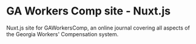 # GA Workers Comp site - Nuxt.js

Nuxt.js site for GAWorkersComp, an online journal covering all aspects of the Georgia Workers' Compensation system.
